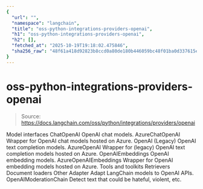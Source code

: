 ```yaml
---
{
  "url": "",
  "namespace": "langchain",
  "title": "oss-python-integrations-providers-openai",
  "h1": "oss-python-integrations-providers-openai",
  "h2": [],
  "fetched_at": "2025-10-19T19:18:02.475846",
  "sha256_raw": "48f61a418d92823b8ccd0a80de180b446059bc48f01ba0d337615e74dc450814"
}
---
```


# oss-python-integrations-providers-openai

> Source: https://docs.langchain.com/oss/python/integrations/providers/openai

Model interfaces
ChatOpenAI
OpenAI chat models.
AzureChatOpenAI
Wrapper for OpenAI chat models hosted on Azure.
OpenAI
(Legacy) OpenAI text completion models.
AzureOpenAI
Wrapper for (legacy) OpenAI text completion models hosted on Azure.
OpenAIEmbeddings
OpenAI embedding models.
AzureOpenAIEmbeddings
Wrapper for OpenAI embedding models hosted on Azure.
Tools and toolkits
Retrievers
Document loaders
Other
Adapter
Adapt LangChain models to OpenAI APIs.
OpenAIModerationChain
Detect text that could be hateful, violent, etc.